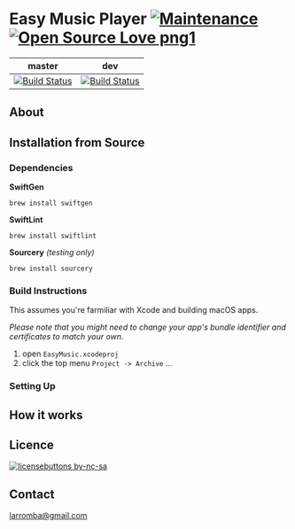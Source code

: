 # Easy Music Player [![Maintenance](https://img.shields.io/badge/Maintained%3F-yes-green.svg)](https://GitHub.com/Naereen/StrapDown.js/graphs/commit-activity) [![Open Source Love png1](https://badges.frapsoft.com/os/v1/open-source.png?v=103)](https://github.com/ellerbrock/open-source-badges/)

| master  | dev |
| ------------- | ------------- |
| [![Build Status](https://travis-ci.com/larromba/easymusic.svg?branch=master)](https://travis-ci.com/larromba/easymusic) | [![Build Status](https://travis-ci.com/larromba/easymusic.svg?branch=dev)](https://travis-ci.com/larromba/easymusic) |

## About


## Installation from Source

### Dependencies
**SwiftGen**

`brew install swiftgen`

**SwiftLint**

`brew install swiftlint`

**Sourcery** *(testing only)*

`brew install sourcery`

### Build Instructions
This assumes you're farmiliar with Xcode and building macOS apps.

*Please note that you might need to change your app's bundle identifier and certificates to match your own.*

1. open `EasyMusic.xcodeproj`
2. click the top menu `Project -> Archive`
...

### Setting Up


## How it works


## Licence
[![licensebuttons by-nc-sa](https://licensebuttons.net/l/by-nc-sa/3.0/88x31.png)](https://creativecommons.org/licenses/by-nc-sa/4.0) 

## Contact
larromba@gmail.com
